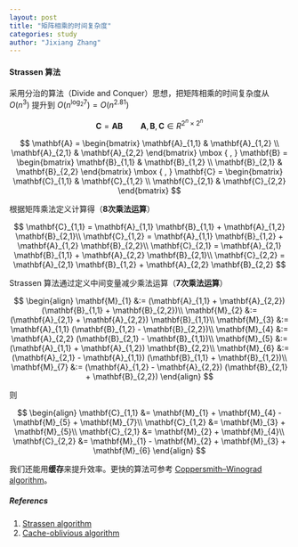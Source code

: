 ```yaml
---
layout: post
title: "矩阵相乘的时间复杂度"
categories: study
author: "Jixiang Zhang"
---
```


#### Strassen 算法

采用分治的算法（Divide and Conquer）思想，把矩阵相乘的时间复杂度从 $O(n^3)$ 提升到 $O(n^{\log_2 7})=O(n^2.81)$

$$
\mathbf{C} = \mathbf{A} \mathbf{B} \qquad \mathbf{A},\mathbf{B},\mathbf{C} \in R^{2^n \times 2^n}
$$

$$
\mathbf{A} =
\begin{bmatrix}
\mathbf{A}_{1,1} & \mathbf{A}_{1,2} \\
\mathbf{A}_{2,1} & \mathbf{A}_{2,2}
\end{bmatrix}
\mbox { , }
\mathbf{B} =
\begin{bmatrix}
\mathbf{B}_{1,1} & \mathbf{B}_{1,2} \\
\mathbf{B}_{2,1} & \mathbf{B}_{2,2}
\end{bmatrix}
\mbox { , }
\mathbf{C} =
\begin{bmatrix}
\mathbf{C}_{1,1} & \mathbf{C}_{1,2} \\
\mathbf{C}_{2,1} & \mathbf{C}_{2,2}
\end{bmatrix}
$$

根据矩阵乘法定义计算得（**8次乘法运算**）

$$
\mathbf{C}_{1,1} = \mathbf{A}_{1,1} \mathbf{B}_{1,1} + \mathbf{A}_{1,2} \mathbf{B}_{2,1}\\
\mathbf{C}_{1,2} = \mathbf{A}_{1,1} \mathbf{B}_{1,2} + \mathbf{A}_{1,2} \mathbf{B}_{2,2}\\
\mathbf{C}_{2,1} = \mathbf{A}_{2,1} \mathbf{B}_{1,1} + \mathbf{A}_{2,2} \mathbf{B}_{2,1}\\
\mathbf{C}_{2,2} = \mathbf{A}_{2,1} \mathbf{B}_{1,2} + \mathbf{A}_{2,2} \mathbf{B}_{2,2}
$$

Strassen 算法通过定义中间变量减少乘法运算（**7次乘法运算**）

$$
\begin{align}
\mathbf{M}_{1} &:= (\mathbf{A}_{1,1} + \mathbf{A}_{2,2}) (\mathbf{B}_{1,1} + \mathbf{B}_{2,2})\\
\mathbf{M}_{2} &:= (\mathbf{A}_{2,1} + \mathbf{A}_{2,2}) \mathbf{B}_{1,1}\\
\mathbf{M}_{3} &:= \mathbf{A}_{1,1} (\mathbf{B}_{1,2} - \mathbf{B}_{2,2})\\
\mathbf{M}_{4} &:= \mathbf{A}_{2,2} (\mathbf{B}_{2,1} - \mathbf{B}_{1,1})\\
\mathbf{M}_{5} &:= (\mathbf{A}_{1,1} + \mathbf{A}_{1,2}) \mathbf{B}_{2,2}\\
\mathbf{M}_{6} &:= (\mathbf{A}_{2,1} - \mathbf{A}_{1,1}) (\mathbf{B}_{1,1} + \mathbf{B}_{1,2})\\
\mathbf{M}_{7} &:= (\mathbf{A}_{1,2} - \mathbf{A}_{2,2}) (\mathbf{B}_{2,1} + \mathbf{B}_{2,2})
\end{align}
$$

则

$$
\begin{align}
\mathbf{C}_{1,1} &= \mathbf{M}_{1} + \mathbf{M}_{4} - \mathbf{M}_{5} + \mathbf{M}_{7}\\
\mathbf{C}_{1,2} &= \mathbf{M}_{3} + \mathbf{M}_{5}\\
\mathbf{C}_{2,1} &= \mathbf{M}_{2} + \mathbf{M}_{4}\\
\mathbf{C}_{2,2} &= \mathbf{M}_{1} - \mathbf{M}_{2} + \mathbf{M}_{3} + \mathbf{M}_{6}
\end{align}
$$

我们还能用**缓存**来提升效率。更快的算法可参考 [Coppersmith–Winograd algorithm](https://en.wikipedia.org/wiki/Coppersmith%E2%80%93Winograd_algorithm#cite_note-coppersmith-1)。

##### Referencs

1. [Strassen algorithm](https://en.wikipedia.org/wiki/Strassen_algorithm)
2. [Cache-oblivious algorithm](https://en.wikipedia.org/wiki/Cache-oblivious_algorithm)

